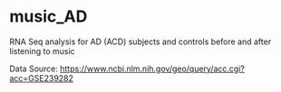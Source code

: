 # music_AD
RNA Seq analysis for AD (ACD) subjects and controls before and after listening to music

Data Source: https://www.ncbi.nlm.nih.gov/geo/query/acc.cgi?acc=GSE239282 
